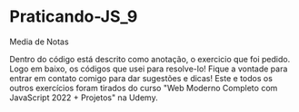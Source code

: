# Praticando-JS_9
Media de Notas

Dentro do código está descrito como anotação, o exercicio que foi pedido. Logo em baixo,
os códigos que usei para resolve-lo!
Fique a vontade para entrar em contato comigo para dar sugestões e dicas!
Este e todos os outros exercícios foram tirados do curso
"Web Moderno Completo com JavaScript 2022 + Projetos" na Udemy.
